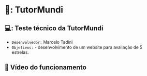 
# 📝: TutorMundi

## 💻: Teste técnico da TutorMundi

- `Desenvolvedor:` Marcelo Tadini 
- `Objetivos:` - desenvolvimento de um website para avaliação de 5 estrelas.

## :movie_camera: Vídeo do funcionamento 


